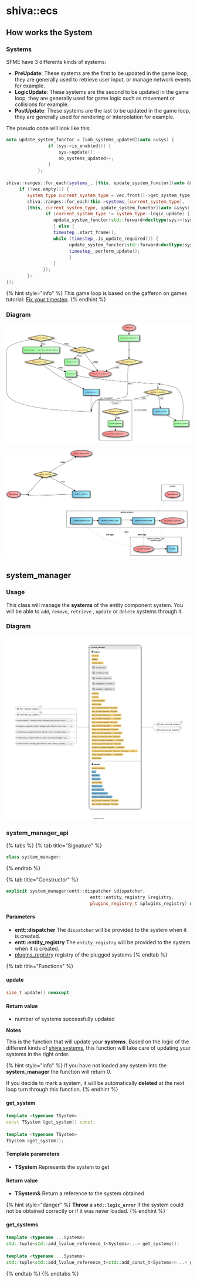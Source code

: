 # shiva::ecs



## How works the System

### Systems

SFME have 3 differents kinds of systems:

*  **PreUpdate**: These systems are the first to be updated in the game loop, they are generally used to retrieve user input, or manage network events for example.
*  **LogicUpdate**: These systems are the second to be updated in the game loop, they are generally used for game logic such as movement or collisions for example.
*  **PostUpdate**: These systems are the last to be updated in the game loop, they are generally used for rendering or interpolation for example.

The pseudo code will look like this:

```cpp
auto update_system_functor = [&nb_systems_updated](auto &&sys) {
                if (sys->is_enabled()) {
                    sys->update();
                    nb_systems_updated++;
                }
            };

shiva::ranges::for_each(systems_, [this, update_system_functor](auto &&vec) {
     if (!vec.empty()) {
        system_type current_system_type = vec.front()->get_system_type_RTTI();
        shiva::ranges::for_each(this->systems_[current_system_type],
        [this, current_system_type, update_system_functor](auto &&sys) {
               if (current_system_type != system_type::logic_update) {
                  update_system_functor(std::forward<decltype(sys)>(sys));
                  } else {
                  timestep_.start_frame();
                  while (timestep_.is_update_required()) {
                        update_system_functor(std::forward<decltype(sys)>(sys));
                        timestep_.perform_update();
                        }
                  }
              });
        };
});
```

{% hint style="info" %}
This game loop is based on the gafferon on games tutorial: [Fix your timestep](https://gafferongames.com/game-physics/fix-your-timestep).
{% endhint %}

### Diagram

![game loop](../../.gitbook/assets/code2flow_99b09.png)

![](../../.gitbook/assets/code2flow_3c3ba.png)

## system\_manager

### Usage

This class will manage the **systems** of the entity component system. You will be able to `add`, `remove`, `retrieve` , `update` or `delete` systems through it.

### Diagram

![system\_manager](../../.gitbook/assets/diagram.png)

### system\_manager\_api

{% tabs %}
{% tab title="Signature" %}
```cpp
class system_manager;
```
{% endtab %}

{% tab title="Constructor" %}
```cpp
explicit system_manager(entt::dispatcher &dispatcher,
                                entt::entity_registry &registry,
                                plugins_registry_t &plugins_registry) noexcept;
```

#### Parameters

* **entt::dispatcher**  The `dispatcher` will be provided to the system when it is created.
* **entt::entity\_registry** The `entity_registry` will be provided to the system when it is created.
* [plugins\_registry](shiva-dll.md#plugins_registry-api) registry of the plugged systems
{% endtab %}

{% tab title="Functions" %}
#### update

```cpp
size_t update() noexcept
```

#### Return value

* number of systems successfully updated

**Notes**

This is the function that will update your **systems**. Based on the logic of the different kinds of [shiva systems](shiva-ecs.md#how-works-the-system), this function will take care of updating your systems in the right order.

{% hint style="info" %}
If you have not loaded any system into the **system\_manager** the function will return 0.

If you decide to mark a system, it will be automatically **deleted** at the next loop turn through this function.
{% endhint %}

#### get\_system

```cpp
template <typename TSystem>
const TSystem &get_system() const;

template <typename TSystem>
TSystem &get_system();
```

#### Template parameters

* **TSystem** Represents the system to get

#### **Return value**

* **TSystem&** Return a reference to the system obtained

{% hint style="danger" %}
**Throw** a **`std::logic_error`** if the system could not be obtained correctly or if it was never loaded.
{% endhint %}

#### get\_systems

```cpp
template <typename ...Systems>
std::tuple<std::add_lvalue_reference_t<Systems>...> get_systems();

template <typename ...Systems>
std::tuple<std::add_lvalue_reference_t<std::add_const_t<Systems>>...> get_systems() const
```
{% endtab %}
{% endtabs %}

